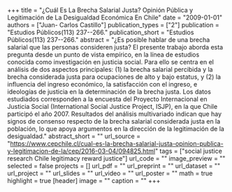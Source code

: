 +++
title = "¿Cuál Es La Brecha Salarial Justa? Opinión Pública y Legitimación de La Desigualdad Económica En Chile"
date = "2009-01-01"
authors = ["Juan- Carlos Castillo"]
publication_types = ["2"]
publication = "Estudios Públicos(113) 237--266."
publication_short = "Estudios Públicos(113) 237--266."
abstract = "¿Es posible hablar de una brecha salarial que las personas consideren justa? El presente trabajo aborda esta pregunta desde un punto de vista empírico, en la línea de estudios conocida como investigación en justicia social. Para ello se centra en el análisis de dos aspectos principales: (1) la brecha salarial percibida y la brecha considerada justa para ocupaciones de alto y bajo estatus, y (2) la influencia del ingreso económico, la satisfacción con el ingreso, e ideologías de justicia en la determinación de la brecha justa. Los datos estudiados corresponden a la encuesta del Proyecto Internacional en Justicia Social (International Social Justice Project, ISJP), en la que Chile participó el año 2007. Resultados del análisis multivariado indican que hay signos de consenso respecto de la brecha salarial considerada justa en la población, lo que apoya argumentos en la dirección de la legitimación de la desigualdad."
abstract_short = ""
url_source = "https://www.cepchile.cl/cual-es-la-brecha-salarial-justa-opinion-publica-y-legitimacion-de-la/cep/2016-03-04/094825.html"
tags = ["social justice research Chile legitimacy reward justice"]
url_code = ""
image_preview = ""
selected = false
projects = []
url_pdf = ""
url_preprint = ""
url_dataset = ""
url_project = ""
url_slides = ""
url_video = ""
url_poster = ""
math = true
highlight = true
[header]
image = ""
caption = ""
+++

